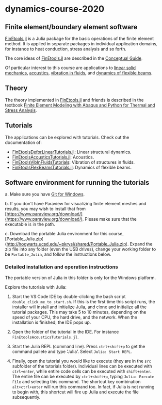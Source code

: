 # dynamics-course-2020

## Finite element/boundary element software

[FinEtools.jl](https://github.com/PetrKryslUCSD/FinEtools.jl) is a Julia package for the basic operations of the finite element method. It is applied in separate packages in individual application domains, for instance to heat conduction, stress analysis and so forth.

The core ideas of [FinEtools.jl](https://github.com/PetrKryslUCSD/FinEtools.jl) are described in the [Conceptual Guide](https://petrkryslucsd.github.io/FinEtools.jl/latest/guide/guide.html#Guide).

Of particular interest to this course are applications to  [linear solid mechanics](https://github.com/PetrKryslUCSD/FinEtoolsDeforLinearTutorials.jl), [acoustics](https://github.com/PetrKryslUCSD/FinEtoolsAcoustics.jl), [vibration in fluids](https://github.com/PetrKryslUCSD/FinEtoolsVibInFluids.jl), and [dynamics of flexible beams](https://github.com/PetrKryslUCSD/FinEtoolsFlexBeams.jl).

## Theory

The theory implemented in [FinEtools.jl](https://github.com/PetrKryslUCSD/FinEtools.jl) and friends is described in the textbook [Finite Element Modeling with Abaqus and Python for Thermal and Stress Analysis](http://hogwarts.ucsd.edu/~pkrysl/femwabaquspython-book/).


## Tutorials

The applications can be explored with tutorials. Check out the documentation of:

- [FinEtoolsDeforLinearTutorials.jl](https://github.com/PetrKryslUCSD/FinEtoolsDeforLinearTutorials.jl): Linear structural dynamics.
- [FinEtoolsAcousticsTutorials.jl](https://github.com/PetrKryslUCSD/FinEtoolsAcousticsTutorials.jl): Acoustics.
- [FinEtoolsVibInFluidsTutorials](https://github.com/PetrKryslUCSD/FinEtoolsVibInFluidsTutorials.jl): Vibration of structures in fluids.
- [FinEtoolsFlexBeamsTutorials.jl](https://github.com/PetrKryslUCSD/FinEtoolsFlexBeamsTutorials.jl): Dynamics of flexible beams.

## Software environment for running the tutorials

a. Make sure you have [Git for Windows](https://gitforwindows.org/). 

b. If you don't have Paraview for visualizing finite element meshes and results, you may wish to install that from [https://www.paraview.org/download/](https://www.paraview.org/download/). Please make sure that the executable is in the path.

c. Download the portable Julia environment for this course, [Portable_Julia.zip]
(http://hogwarts.ucsd.edu/~pkrysl/shared/Portable_Julia.zip). Expand the zip
file into any folder (even the USB drives), change your working folder to be
`Portable_Julia`, and follow the instructions below.

### Detailed installation and operation instructions

The portable version of Julia in this folder is only for the Windows platform.

Explore the tutorials with Julia:

1. Start the VS Code IDE by double-clicking the bash script
`double_click_me_to_start.sh`. If this is  the first time this script runs, the
installer will install and initialize Julia, and clone and initialize all the
tutorial packages. This may take 5 to 10 minutes, depending on the speed of
your CPU, the hard drive, and the network. When the installation is finished,
the IDE pops up.

2. Open the folder of the tutorial in the IDE. For instance
`FinEtoolsAcousticsTutorials.jl`. 

3. Start the Julia REPL (command line). Press `ctrl+shift+p` to get the command pallete and type 'Julia'. Select `Julia: Start REPL`. 

4. Finally, open the tutorial you would like to execute (they are in the `src`
subfolder of the tutorials folder). Individual lines can be executed with
`ctrl+enter`, while entire code cells can be executed with `shift+enter`. The
entire file can be executed by  `ctrl+shift+p`, typing `Julia: Execute File`
and selecting this command. The shortcut key combination `alt+ctrl+enter` will
run this command too. In fact, if Julia is not running to begin with, this
shortcut will fire up Julia and execute the file subsequently.

